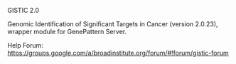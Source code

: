 GISTIC 2.0

Genomic Identification of Significant Targets in Cancer (version 2.0.23),
wrapper module for GenePattern Server.

Help Forum: https://groups.google.com/a/broadinstitute.org/forum/#!forum/gistic-forum

